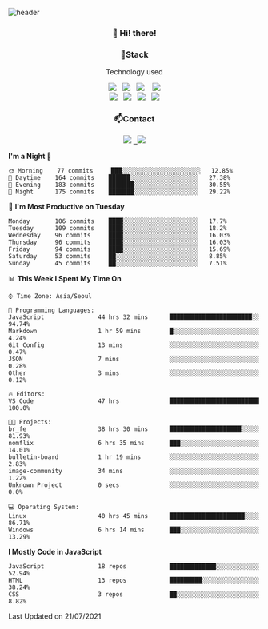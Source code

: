 ![header](https://capsule-render.vercel.app/api?type=waving&color=gradient&height=200&text=Che-ri&fontAlign=70&fontAlignY=40&animation=twinkling)

<h3 align="center">👋 Hi! there!</h3>

<h3 align="center">📌Stack</h3>
<p align="center">Technology used</p>
<div align="center"><img src="https://img.shields.io/badge/HTML5-e74c3c?style=flat-square&logo=HTML5&logoColor=white"></img> &nbsp <img src="https://img.shields.io/badge/CSS3-0A84FF?style=flat-square&logo=CSS3&logoColor=white"></img>  &nbsp <img src="https://img.shields.io/badge/SCSS-fd79a8?style=flat-square&logo=Sass&logoColor=white"/></a>&nbsp  &nbsp <img src="https://img.shields.io/badge/styled%2Dcomponents-DB7093?style=flat-square&logo=styled%2Dcomponents&logoColor=white"/></a>
<br><img src="https://img.shields.io/badge/JavaScript-FFCD11?style=flat-square&logo=JavaScript&logoColor=white"></img> &nbsp <img src="https://img.shields.io/badge/React-00BCF6?style=flat-square&logo=React&logoColor=white"></img> &nbsp <img src="https://img.shields.io/badge/Redux-764ABC?style=flat-square&logo=Redux&logoColor=white"/></a> &nbsp <img src="https://img.shields.io/badge/jQuery-3655FF?style=flat-square&logo=jQuery&logoColor=white"></img></div>

<h3 align="center">📫Contact</h3>
<div align="center"><a href="https://cheri.tistory.com/"><img src="https://img.shields.io/badge/Cheri-AD29B6?style=flat-square&logo=Tidal&logoColor=white"/></a> <a href="rnjs1135@gmail.com"> &nbsp <img src="https://img.shields.io/badge/Gmail-EA4335?style=flat-square&logo=Gmail&logoColor=white"/></a></div>

<!--START_SECTION:waka-->
**I'm a Night 🦉** 

```text
🌞 Morning    77 commits     ███░░░░░░░░░░░░░░░░░░░░░░   12.85% 
🌆 Daytime    164 commits    ██████░░░░░░░░░░░░░░░░░░░   27.38% 
🌃 Evening    183 commits    ███████░░░░░░░░░░░░░░░░░░   30.55% 
🌙 Night      175 commits    ███████░░░░░░░░░░░░░░░░░░   29.22%

```
📅 **I'm Most Productive on Tuesday** 

```text
Monday       106 commits    ████░░░░░░░░░░░░░░░░░░░░░   17.7% 
Tuesday      109 commits    ████░░░░░░░░░░░░░░░░░░░░░   18.2% 
Wednesday    96 commits     ████░░░░░░░░░░░░░░░░░░░░░   16.03% 
Thursday     96 commits     ████░░░░░░░░░░░░░░░░░░░░░   16.03% 
Friday       94 commits     ████░░░░░░░░░░░░░░░░░░░░░   15.69% 
Saturday     53 commits     ██░░░░░░░░░░░░░░░░░░░░░░░   8.85% 
Sunday       45 commits     ██░░░░░░░░░░░░░░░░░░░░░░░   7.51%

```


📊 **This Week I Spent My Time On** 

```text
⌚︎ Time Zone: Asia/Seoul

💬 Programming Languages: 
JavaScript               44 hrs 32 mins      ███████████████████████░░   94.74% 
Markdown                 1 hr 59 mins        █░░░░░░░░░░░░░░░░░░░░░░░░   4.24% 
Git Config               13 mins             ░░░░░░░░░░░░░░░░░░░░░░░░░   0.47% 
JSON                     7 mins              ░░░░░░░░░░░░░░░░░░░░░░░░░   0.28% 
Other                    3 mins              ░░░░░░░░░░░░░░░░░░░░░░░░░   0.12%

🔥 Editors: 
VS Code                  47 hrs              █████████████████████████   100.0%

🐱‍💻 Projects: 
br_fe                    38 hrs 30 mins      ████████████████████░░░░░   81.93% 
nomflix                  6 hrs 35 mins       ███░░░░░░░░░░░░░░░░░░░░░░   14.01% 
bulletin-board           1 hr 19 mins        ░░░░░░░░░░░░░░░░░░░░░░░░░   2.83% 
image-community          34 mins             ░░░░░░░░░░░░░░░░░░░░░░░░░   1.22% 
Unknown Project          0 secs              ░░░░░░░░░░░░░░░░░░░░░░░░░   0.0%

💻 Operating System: 
Linux                    40 hrs 45 mins      █████████████████████░░░░   86.71% 
Windows                  6 hrs 14 mins       ███░░░░░░░░░░░░░░░░░░░░░░   13.29%

```

**I Mostly Code in JavaScript** 

```text
JavaScript               18 repos            █████████████░░░░░░░░░░░░   52.94% 
HTML                     13 repos            █████████░░░░░░░░░░░░░░░░   38.24% 
CSS                      3 repos             ██░░░░░░░░░░░░░░░░░░░░░░░   8.82%

```



 Last Updated on 21/07/2021
<!--END_SECTION:waka-->
